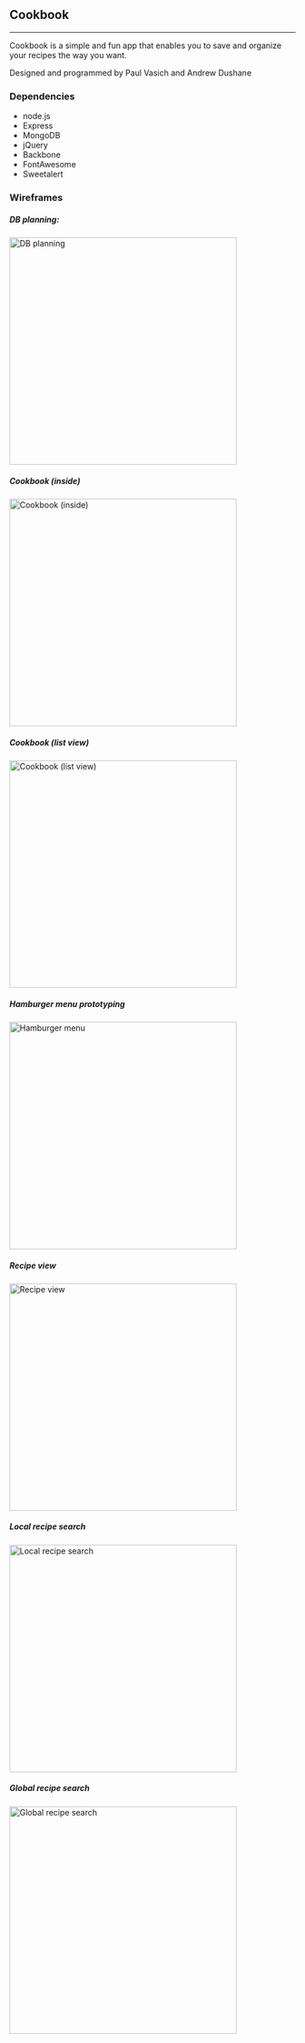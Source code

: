 ## Cookbook
<hr>

Cookbook is a simple and fun app that enables you to save and organize your recipes the way you want.

Designed and programmed by Paul Vasich and Andrew Dushane

### Dependencies
* node.js
* Express
* MongoDB
* jQuery
* Backbone
* FontAwesome
* Sweetalert

### Wireframes
##### DB planning:
<img src="wireframes/Database_layout.jpg"
     alt="DB planning"
     width=400>

##### Cookbook (inside)
<img src="wireframes/Cookbook_inside_view.jpg"
     alt="Cookbook (inside)"
     width=400>

##### Cookbook (list view)
<img src="wireframes/Cookbook_list.jpg"
     alt="Cookbook (list view)"
     width=400>

##### Hamburger menu prototyping
<img src="wireframes/Hamburger_menu.jpg"
     alt="Hamburger menu"
     width=400>

##### Recipe view
<img src="wireframes/Recipe_view.jpg"
     alt="Recipe view"
     width=400>

##### Local recipe search
<img src="wireframes/Local_recipe_search.jpg"
     alt="Local recipe search"
     width=400>

##### Global recipe search
<img src="wireframes/Global_recpie_search.jpg"
     alt="Global recipe search"
     width=400>
